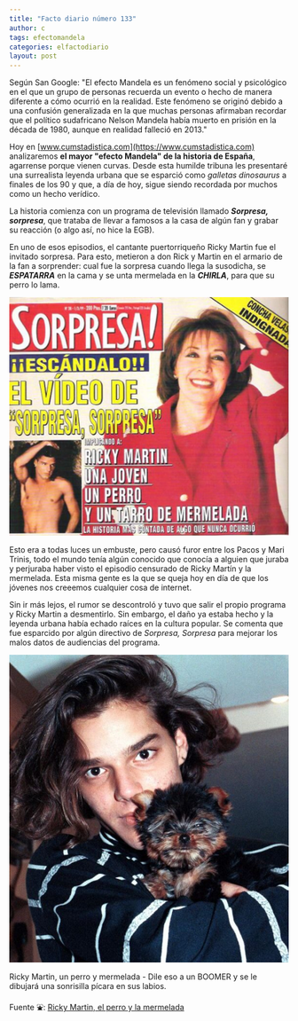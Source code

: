 ```yaml
---
title: "Facto diario número 133"
author: c
tags: efectomandela
categories: elfactodiario
layout: post
---
```


Según San Google:
"El efecto Mandela es un fenómeno social y psicológico en el que un grupo de personas recuerda un evento o hecho de manera diferente a cómo ocurrió en la realidad. Este fenómeno se originó debido a una confusión generalizada en la que muchas personas afirmaban recordar que el político sudafricano Nelson Mandela había muerto en prisión en la década de 1980, aunque en realidad falleció en 2013."

Hoy en [www.cumstadistica.com](https://www.cumstadistica.com) analizaremos **el mayor "efecto Mandela" de la historia de España**, agarrense porque vienen curvas. Desde esta humilde tribuna les presentaré una surrealista leyenda urbana que se esparció como _galletas dinosaurus_ a finales de los 90 y que, a día de hoy, sigue siendo recordada por muchos como un hecho verídico.

La historia comienza con un programa de televisión llamado _**Sorpresa, sorpresa**_, que trataba de llevar a famosos a la casa de algún fan y grabar su reacción (o algo así, no hice la EGB).

En uno de esos episodios, el cantante puertorriqueño Ricky Martin fue el invitado sorpresa. Para esto, metieron a don Rick y Martin en el armario de la fan a sorprender: cual fue la sorpresa cuando llega la susodicha, se **_ESPATARRA_** en la cama y se unta mermelada en la _**CHIRLA**_, para que su perro lo lama.

![alt text](/elfactodiario/_assets/rickymartinperiodico.jpeg)

Esto era a todas luces un embuste, pero causó furor entre los Pacos y Mari Trinis, todo el mundo tenía algún conocido que conocía a alguien que juraba y perjuraba haber visto el episodio censurado de Ricky Martín y la mermelada. Esta misma gente es la que se queja hoy en día de que los jóvenes nos creeemos cualquier cosa de internet.

Sin ir más lejos, el rumor se descontroló y tuvo que salir el propio programa y Ricky Martin a desmentirlo. Sin embargo, el daño ya estaba hecho y la leyenda urbana había echado raíces en la cultura popular. Se comenta que fue esparcido por algún directivo de _Sorpresa, Sorpresa_ para mejorar los malos datos de audiencias del programa.

![alt text](/elfactodiario/_assets/ricky-el-perro-y-la-mermelada.jpg)

Ricky Martin, un perro y mermelada - Dile eso a un BOOMER y se le dibujará una sonrisilla pícara en sus labios.

Fuente ⛲️: [Ricky Martin, el perro y la mermelada](https://www.elespanol.com/bluper/20230507/ricky-martin-perro-mermelada-historia-television-espana/761174095_0.html)
